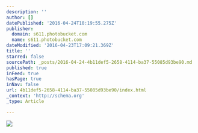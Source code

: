 ```yaml
---
description: ''
author: []
datePublished: '2016-04-24T10:19:55.275Z'
publisher:
  domain: s611.photobucket.com
  name: s611.photobucket.com
dateModified: '2016-04-23T17:09:21.369Z'
title: ''
starred: false
sourcePath: _posts/2016-04-24-4b11def5-2658-4114-ba37-55085d93be90.md
published: true
inFeed: true
hasPage: true
inNav: false
url: 4b11def5-2658-4114-ba37-55085d93be90/index.html
_context: 'http://schema.org'
_type: Article

---
```

![](http://i611.photobucket.com/albums/tt191/Leda_Grace_Rasmussen/2016-04-21%2020.11.22_zpsyi8xjnuw.jpg?1461429624434&1461430581056&1461430608136&1461430714044)